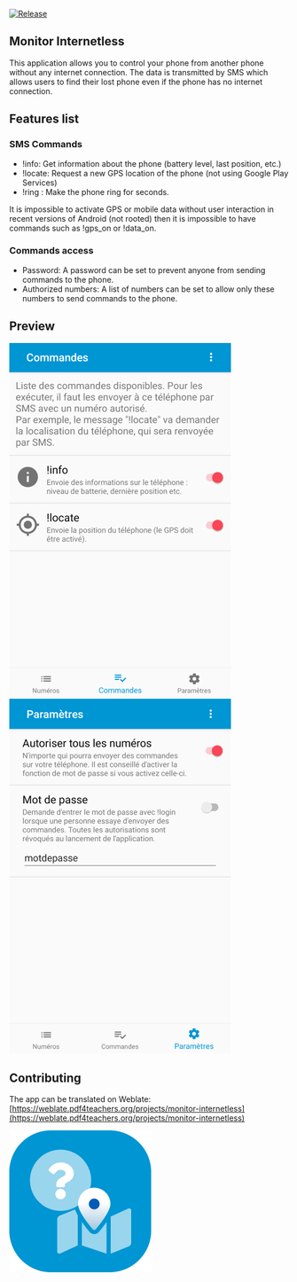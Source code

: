 [![Release](https://img.shields.io/github/v/release/clementgre/Monitor-Internetless?label=Download%20version)](https://github.com/clementgre/Monitor-Internetless/releases/latest)

## Monitor Internetless

This application allows you to control your phone from another phone without any internet connection.
The data is transmitted by SMS which allows users to find their lost phone even if the phone has no internet connection.

## Features list
### SMS Commands
- !info: Get information about the phone (battery level, last position, etc.)
- !locate: Request a new GPS location of the phone (not using Google Play Services)
- !ring <duration>: Make the phone ring for <duration> seconds.

It is impossible to activate GPS or mobile data without user interaction in recent versions of Android (not rooted) then it is impossible to have commands such as !gps_on or !data_on.

### Commands access
- Password: A password can be set to prevent anyone from sending commands to the phone.
- Authorized numbers: A list of numbers can be set to allow only these numbers to send commands to the phone.


## Preview

![Commands Tab](https://raw.githubusercontent.com/ClementGre/Monitor-Internetless/master/preview/preview1.png) ![Settings Tab](https://raw.githubusercontent.com/ClementGre/Monitor-Internetless/master/preview/preview2.png)


## Contributing

The app can be translated on Weblate:
[https://weblate.pdf4teachers.org/projects/monitor-internetless](https://weblate.pdf4teachers.org/projects/monitor-internetless)


![Logo](https://raw.githubusercontent.com/ClementGre/Monitor-Internetless/master/preview/logo_semi_rounded.png)

